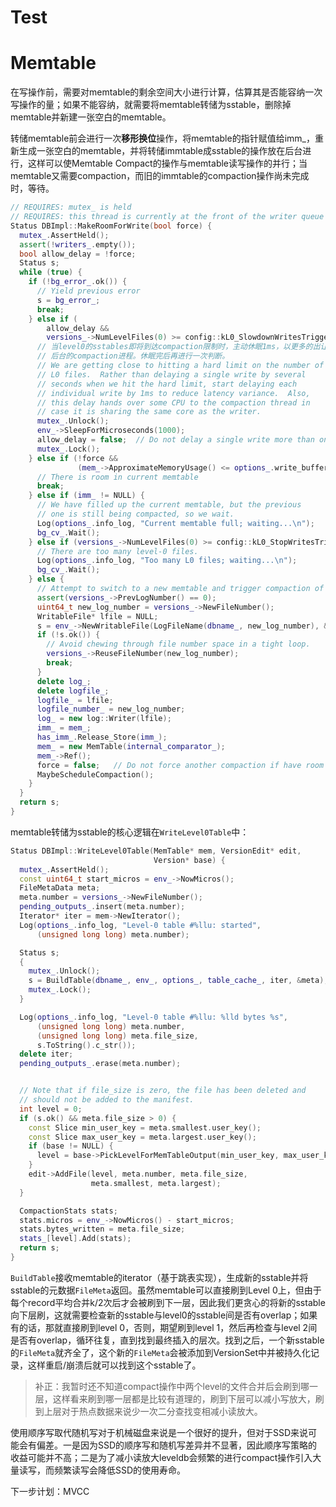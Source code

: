# Test
# Memtable

在写操作前，需要对memtable的剩余空间大小进行计算，估算其是否能容纳一次写操作的量；如果不能容纳，就需要将memtable转储为sstable，删除掉memtable并新建一张空白的memtable。

转储memtable前会进行一次**移形换位**操作，将memtable的指针赋值给imm_，重新生成一张空白的memtable，并将转储immtable成sstable的操作放在后台进行，这样可以使Memtable Compact的操作与memtable读写操作的并行；当memtable又需要compaction，而旧的immtable的compaction操作尚未完成时，等待。

```cpp
// REQUIRES: mutex_ is held
// REQUIRES: this thread is currently at the front of the writer queue
Status DBImpl::MakeRoomForWrite(bool force) {
  mutex_.AssertHeld();
  assert(!writers_.empty());
  bool allow_delay = !force;
  Status s;
  while (true) {
    if (!bg_error_.ok()) {
      // Yield previous error
      s = bg_error_;
      break;
    } else if (
        allow_delay &&
        versions_->NumLevelFiles(0) >= config::kL0_SlowdownWritesTrigger) {
      // 当level0的sstables即将到达compaction限制时，主动休眠1ms，以更多的出让CPU给
      // 后台的compaction进程。休眠完后再进行一次判断。
      // We are getting close to hitting a hard limit on the number of
      // L0 files.  Rather than delaying a single write by several
      // seconds when we hit the hard limit, start delaying each
      // individual write by 1ms to reduce latency variance.  Also,
      // this delay hands over some CPU to the compaction thread in
      // case it is sharing the same core as the writer.
      mutex_.Unlock();
      env_->SleepForMicroseconds(1000);
      allow_delay = false;  // Do not delay a single write more than once
      mutex_.Lock();
    } else if (!force &&
               (mem_->ApproximateMemoryUsage() <= options_.write_buffer_size)) {
      // There is room in current memtable
      break;
    } else if (imm_ != NULL) {
      // We have filled up the current memtable, but the previous
      // one is still being compacted, so we wait.
      Log(options_.info_log, "Current memtable full; waiting...\n");
      bg_cv_.Wait();
    } else if (versions_->NumLevelFiles(0) >= config::kL0_StopWritesTrigger) {
      // There are too many level-0 files.
      Log(options_.info_log, "Too many L0 files; waiting...\n");
      bg_cv_.Wait();
    } else {
      // Attempt to switch to a new memtable and trigger compaction of old
      assert(versions_->PrevLogNumber() == 0);
      uint64_t new_log_number = versions_->NewFileNumber();
      WritableFile* lfile = NULL;
      s = env_->NewWritableFile(LogFileName(dbname_, new_log_number), &lfile);
      if (!s.ok()) {
        // Avoid chewing through file number space in a tight loop.
        versions_->ReuseFileNumber(new_log_number);
        break;
      }
      delete log_;
      delete logfile_;
      logfile_ = lfile;
      logfile_number_ = new_log_number;
      log_ = new log::Writer(lfile);
      imm_ = mem_;
      has_imm_.Release_Store(imm_);
      mem_ = new MemTable(internal_comparator_);
      mem_->Ref();
      force = false;   // Do not force another compaction if have room
      MaybeScheduleCompaction();
    }
  }
  return s;
}
```

memtable转储为sstable的核心逻辑在`WriteLevel0Table`中：

```cpp
Status DBImpl::WriteLevel0Table(MemTable* mem, VersionEdit* edit,
                                Version* base) {
  mutex_.AssertHeld();
  const uint64_t start_micros = env_->NowMicros();
  FileMetaData meta;
  meta.number = versions_->NewFileNumber();
  pending_outputs_.insert(meta.number);
  Iterator* iter = mem->NewIterator();
  Log(options_.info_log, "Level-0 table #%llu: started",
      (unsigned long long) meta.number);

  Status s;
  {
    mutex_.Unlock();
    s = BuildTable(dbname_, env_, options_, table_cache_, iter, &meta);
    mutex_.Lock();
  }

  Log(options_.info_log, "Level-0 table #%llu: %lld bytes %s",
      (unsigned long long) meta.number,
      (unsigned long long) meta.file_size,
      s.ToString().c_str());
  delete iter;
  pending_outputs_.erase(meta.number);


  // Note that if file_size is zero, the file has been deleted and
  // should not be added to the manifest.
  int level = 0;
  if (s.ok() && meta.file_size > 0) {
    const Slice min_user_key = meta.smallest.user_key();
    const Slice max_user_key = meta.largest.user_key();
    if (base != NULL) {
      level = base->PickLevelForMemTableOutput(min_user_key, max_user_key);
    }
    edit->AddFile(level, meta.number, meta.file_size,
                  meta.smallest, meta.largest);
  }

  CompactionStats stats;
  stats.micros = env_->NowMicros() - start_micros;
  stats.bytes_written = meta.file_size;
  stats_[level].Add(stats);
  return s;
}
```

`BuildTable`接收memtable的iterator（基于跳表实现），生成新的sstable并将sstable的元数据`FileMeta`返回。虽然memtable可以直接刷到Level 0上，但由于每个record平均合并k/2次后才会被刷到下一层，因此我们更贪心的将新的sstable向下层刷，这就需要检查新的sstable与level0的sstable间是否有overlap；如果有的话，那就直接刷到level 0，否则，期望刷到level 1，然后再检查与level 2间是否有overlap，循环往复，直到找到最终插入的层次。找到之后，一个新sstable的`FileMeta`就齐全了，这个新的`FileMeta`会被添加到VersionSet中并被持久化记录，这样重启/崩溃后就可以找到这个sstable了。

> 补正：我暂时还不知道compact操作中两个level的文件合并后会刷到哪一层，这样看来刷到哪一层都是比较有道理的，刷到下层可以减小写放大，刷到上层对于热点数据来说少一次二分查找变相减小读放大。

使用顺序写取代随机写对于机械磁盘来说是一个很好的提升，但对于SSD来说可能会有偏差。一是因为SSD的顺序写和随机写差异并不显著，因此顺序写策略的收益可能并不高；二是为了减小读放大leveldb会频繁的进行compact操作引入大量读写，而频繁读写会降低SSD的使用寿命。



下一步计划：MVCC
